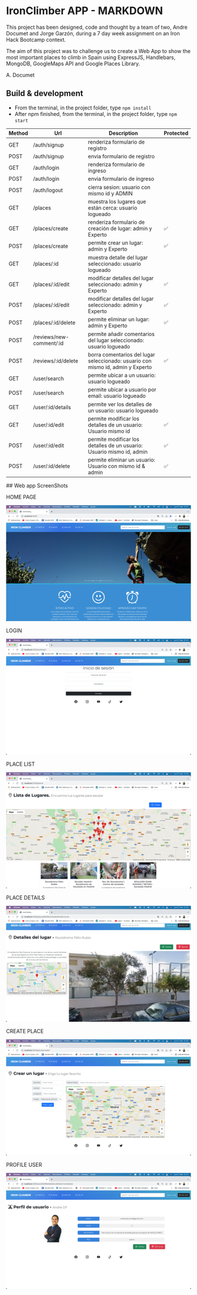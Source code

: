# IronClimber APP - MARKDOWN

This project has been designed, code and thought by a team of two, Andre Documet and Jorge Garzón, during a 7 day week assignment on an Iron Hack Bootcamp context.

The aim of this project was to challenge us to create a Web App to show the most important places to climb in Spain using ExpressJS, Handlebars, MongoDB, GoogleMaps API and Google Places Library. 

A. Documet

## Build & development 

- From the terminal, in the project folder, type `npm install`
- After npm finished, from the terminal, in the project folder, type `npm start`

| Method | Url | Description | Protected |
| ----------- | ----------- | ----------- | ----------- |
| GET | /auth/signup | renderiza formulario de registro |  |
| POST | /auth/signup | envia formulario de registro |  |
| GET | /auth/login | renderiza formulario de ingreso |  |
| POST | /auth/login | envia formulario de ingreso |  |
| POST | /auth/logout | cierra sesion: usuario con mismo id y ADMIN |  	|
| GET | /places | muestra los lugares que están cerca: usuario logueado  |  |      
| GET | /places/create | renderiza formulario de creación de lugar: admin y Experto | ✅  | 
| POST | /places/create | permite crear un lugar: admin y Experto | ✅   |
| GET | /places/:id | muestra detalle del lugar seleccionado: usuario logueado |   |
| GET | /places/:id/edit | modificar detalles del lugar seleccionado: admin y Experto | 	✅ |
| POST | /places/:id/edit | modificar detalles del lugar seleccionado: admin y Experto | 	✅ |
| POST | /places/:id/delete | permite eliminar un lugar: admin y Experto | 	✅  |
| POST | /reviews/new-comment/:id | permite añadir comentarios del lugar seleccionado: usuario logueado |   |
| POST | /reviews/:id/delete | borra comentarios del lugar seleccionado: usuario con mismo id, admin y Experto | ✅   |
| GET | /user/search | permite ubicar a un usuario: usuario logueado |  |
| POST | /user/search | permite ubicar a usuario por email: usuario logueado |  |
| GET | /user/:id/details | permite ver los detalles de un usuario: usuario logueado |  |
| GET | /user/:id/edit | permite modificar los detalles de un usuario: Usuario mismo id | 	✅ |
| POST | /user/:id/edit | permite modificar los detalles de un usuario: Usuario mismo id, admin | 	✅ |
| POST | /user/:id/delete | permite eliminar un usuario: Usuario con mismo id & admin | ✅ |

## Web app ScreenShots

HOME PAGE

![Alt text](/public/images/screen_home_page.png)

LOGIN

![Alt text](/public/images/screen_login.png)

PLACE LIST

![Alt text](/public/images/screen_place_list.png)

PLACE DETAILS

![Alt text](/public/images/screen_place_details.png)

CREATE PLACE

![Alt text](/public/images/screen_create_place.png)

PROFILE USER

![Alt text](/public/images/screen_profile_user.png)